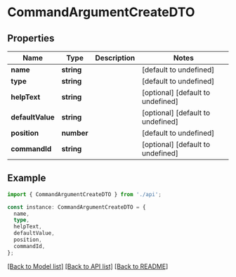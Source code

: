 # CommandArgumentCreateDTO

## Properties

| Name             | Type       | Description | Notes                             |
| ---------------- | ---------- | ----------- | --------------------------------- |
| **name**         | **string** |             | [default to undefined]            |
| **type**         | **string** |             | [default to undefined]            |
| **helpText**     | **string** |             | [optional] [default to undefined] |
| **defaultValue** | **string** |             | [optional] [default to undefined] |
| **position**     | **number** |             | [default to undefined]            |
| **commandId**    | **string** |             | [optional] [default to undefined] |

## Example

```typescript
import { CommandArgumentCreateDTO } from './api';

const instance: CommandArgumentCreateDTO = {
  name,
  type,
  helpText,
  defaultValue,
  position,
  commandId,
};
```

[[Back to Model list]](../README.md#documentation-for-models) [[Back to API list]](../README.md#documentation-for-api-endpoints) [[Back to README]](../README.md)
